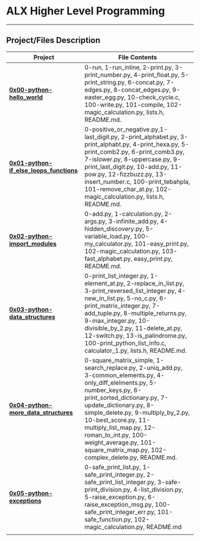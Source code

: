 # ALX Higher Level Programming

------------------------------

## Project/Files Description

|Project|File Contents|
|--|--|
|**[0x00-python-hello_world](https://github.com/ikwuka/alx-higher_level_programming/tree/master/0x00-python-hello_world)**|0-run, 1-run_inline, 2-print.py, 3-print_number.py, 4-print_float.py, 5-print_string.py, 6-concat.py, 7-edges.py, 8-concat_edges.py, 9-easter_egg.py, 10-check_cycle.c, 100-write.py, 101-compile, 102-magic_calculation.py, lists.h, README.md.|
|**[0x01-python-if_else_loops_functions](https://github.com/ikwuka/alx-higher_level_programming/tree/master/0x01-python-if_else_loops_functions)**|0-positive_or_negative.py,1-last_digit.py, 2-print_alphabet.py, 3-print_alphabt.py, 4-print_hexa.py, 5-print_comb2.py, 6-print_comb3.py, 7-islower.py, 8-uppercase.py, 9-print_last_digit.py, 10-add.py, 11-pow.py, 12-fizzbuzz.py, 13-insert_number.c, 100-print_tebahpla, 101-remove_char_at.py, 102-magic_calculation.py, lists.h, README.md.|
|**[0x02-python-import_modules](https://github.com/ikwuka/alx-higher_level_programming/tree/master/0x02-python-import_modules)**|0-add.py, 1-calculation.py, 2-args.py, 3-infinite_add.py, 4-hidden_discovery.py, 5-variable_load.py, 100-my_calculator.py, 101-easy_print.py, 102-magic_calculation.py, 103-fast_alphabet.py, easy_print.py, README.md.|
|**[0x03-python-data_structures](https://github.com/ikwuka/alx-higher_level_programming/tree/master/0x03-python-data_structures)**|0-print_list_integer.py, 1-element_at.py, 2-replace_in_list.py, 3-print_reversed_list_integer.py, 4-new_in_list.py, 5-no_c.py, 6-print_matrix_integer.py, 7-add_tuple.py, 8-multiple_returns.py, 9-max_integer.py, 10-divisible_by_2.py, 11-delete_at.py, 12-switch.py, 13-is_palindrome.py, 100-print_python_list_info.c, calculator_1.py, lists.h, README.md.|
|**[0x04-python-more_data_structures](https://github.com/ikwuka/alx-higher_level_programming/tree/master/0x04-python-more_data_structures)**|0-square_matrix_simple, 1-search_replace.py, 2-uniq_add.py, 3-common_elements.py, 4-only_diff_elelments.py, 5-number_keys.py, 6-print_sorted_dictionary.py, 7-update_dictionary.py, 8-simple_delete.py, 9-multiply_by_2.py, 10-best_score.py, 11-multiply_list_map.py, 12-roman_to_int.py, 100-weight_average.py, 101-square_matrix_map.py, 102-complex_delete.py, README.md.|
|**[0x05-python-exceptions](https://github.com/ikwuka/alx-higher_level_programming/tree/master/0x05-python-exceptions)**|0-safe_print_list.py, 1-safe_print_integer.py, 2-safe_print_list_integer.py, 3-safe-print_division.py, 4-list_division.py, 5-raise_exception.py, 6-raise_exception_msg.py, 100-safe_print_integer_err.py, 101-safe_function.py, 102-magic_calculation.py, README.md|
|                         |                                 |
